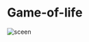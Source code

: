 # Game-of-life

![sceen](https://user-images.githubusercontent.com/11871156/88459036-5bdd5380-ce92-11ea-8544-1b3ed387ddb1.png)

